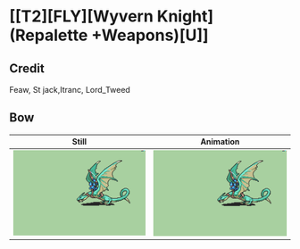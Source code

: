# [\[T2\]\[FLY\]\[Wyvern Knight\]\(Repalette +Weapons\)\[U\]]

## Credit

Feaw, St jack,Itranc, Lord_Tweed
	
## Bow

| Still | Animation |
| :---: | :-------: |
| ![Bow still](./Bow_000.png) | ![Bow animation](./Bow.gif) |
